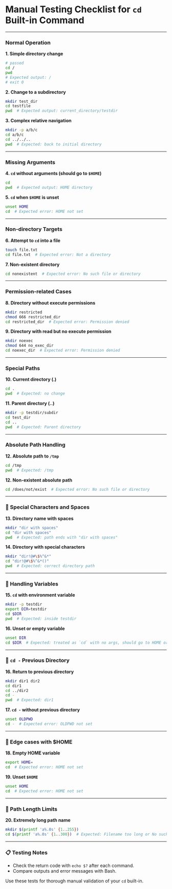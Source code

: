 # Manual Testing Checklist for `cd` Built-in Command


---

### Normal Operation

**1\. Simple directory change**
```bash
# passed
cd /
pwd
# Expected output: /
# exit 0
```

**2\. Change to a subdirectory**
```bash
mkdir test_dir
cd testfile
pwd  # Expected output: current_directory/testdir
```

**3\. Complex relative navigation**
```bash
mkdir -p a/b/c
cd a/b/c
cd ../../..
pwd  # Expected: back to initial directory
```

---

### Missing Arguments

**4\. `cd` without arguments (should go to `$HOME`)**
```bash
cd
pwd  # Expected output: HOME directory
```

**5\. `cd` when `$HOME` is unset**
```bash
unset HOME
cd  # Expected error: HOME not set
```

---

###  Non-directory Targets

**6\. Attempt to `cd` into a file**
```bash
touch file.txt
cd file.txt  # Expected error: Not a directory
```

**7\. Non-existent directory**
```bash
cd nonexistent  # Expected error: No such file or directory
```

---

### Permission-related Cases

**8\. Directory without execute permissions**
```bash
mkdir restricted
chmod 666 restricted_dir
cd restricted_dir  # Expected error: Permission denied
```

**9\. Directory with read but no execute permission**
```bash
mkdir noexec
chmod 644 no_exec_dir
cd noexec_dir  # Expected error: Permission denied
```

---

###  Special Paths

**10\. Current directory (.)**
```bash
cd .
pwd  # Expected: no change
```

**11\. Parent directory (..)**
```bash
mkdir -p testdir/subdir
cd test_dir
cd ..
pwd  # Expected: Parent directory
```

---

### Absolute Path Handling

**12\. Absolute path to `/tmp`**
```bash
cd /tmp
pwd  # Expected: /tmp
```

**12\. Non-existent absolute path**
```bash
cd /does/not/exist  # Expected error: No such file or directory
```

---

### 📌 Special Characters and Spaces

**13\. Directory name with spaces**
```bash
mkdir "dir with spaces"
cd "dir with spaces"
pwd  # Expected: path ends with "dir with spaces"
```

**14\. Directory with special characters**
```bash
mkdir "dir!@#\$%^&*"
cd "dir!@#\$%^&*()"
pwd  # Expected: correct directory path
```

---

### 📌 Handling Variables

**15\. `cd` with environment variable**
```bash
mkdir -p testdir
export DIR=testdir
cd $DIR
pwd  # Expected: inside testdir
```

**16\. Unset or empty variable**
```bash
unset DIR
cd $DIR  # Expected: treated as `cd` with no args, should go to HOME or error
```

---

### 📌 `cd -` Previous Directory

**16\. Return to previous directory**
```bash
mkdir dir1 dir2
cd dir1
cd ../dir2
cd -
pwd  # Expected: dir1
```

**17\. `cd -` without previous directory**
```bash
unset OLDPWD
cd -  # Expected error: OLDPWD not set
```

---

### 📌 Edge cases with $HOME

**18\. Empty HOME variable**
```bash
export HOME=
cd  # Expected error: HOME not set
```

**19\. Unset `$HOME`**
```bash
unset HOME
cd  # Expected error: HOME not set
```

---

### 📌 Path Length Limits

**20\. Extremely long path name**
```bash
mkdir $(printf 'a%.0s' {1..255})
cd $(printf 'a%.0s' {1..300})  # Expected: Filename too long or No such file or directory
```

---

### 📋 Testing Notes
- Check the return code with `echo $?` after each command.
- Compare outputs and error messages with Bash.

Use these tests for thorough manual validation of your `cd` built-in.

